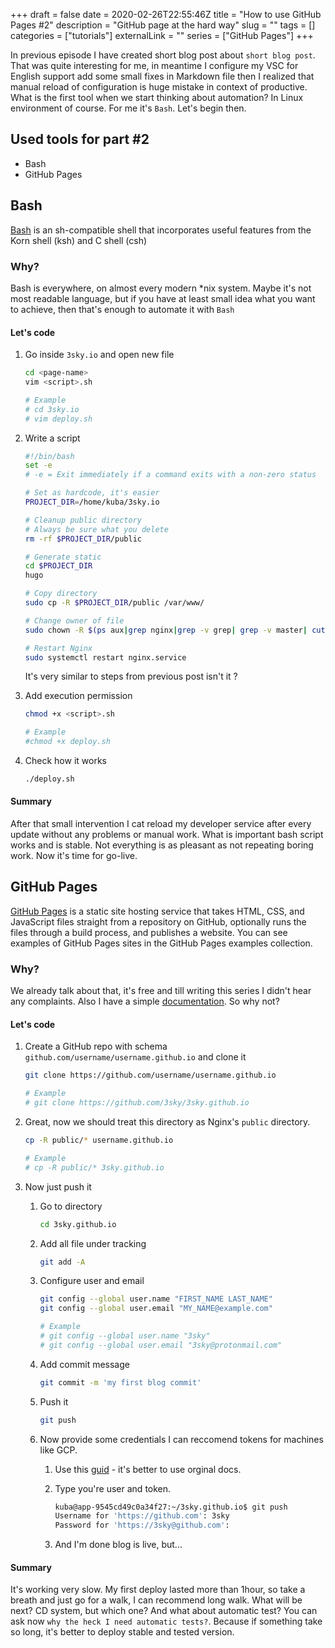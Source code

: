 +++
draft = false
date = 2020-02-26T22:55:46Z
title = "How to use GitHub Pages #2"
description = "GitHub page at the hard way"
slug = ""
tags = []
categories = ["tutorials"]
externalLink = ""
series = ["GitHub Pages"]
+++

In previous episode I have created short blog post about `short blog post`. That was quite interesting for me, in meantime I configure my VSC for English support add some small fixes in Markdown file then I realized that manual reload of configuration is huge mistake in context of productive. What is the first tool when we start thinking about automation? In Linux environment of course. For me it's `Bash`. Let's begin then.

## Used tools for part #2

- Bash
- GitHub Pages

## Bash

[Bash][1] is an sh-compatible shell that incorporates useful features from the Korn shell (ksh) and C shell (csh)

### Why?

Bash is everywhere, on almost every modern *nix system. Maybe it's not most readable language, but if you have at least small idea what you want to achieve, then that's enough to automate it with `Bash`

#### Let's code

1. Go inside `3sky.io` and open new file

    ```bash
    cd <page-name>
    vim <script>.sh

    # Example
    # cd 3sky.io
    # vim deploy.sh
    ```

1. Write a script

    ```bash
    #!/bin/bash
    set -e
    # -e = Exit immediately if a command exits with a non-zero status

    # Set as hardcode, it's easier
    PROJECT_DIR=/home/kuba/3sky.io

    # Cleanup public directory
    # Always be sure what you delete
    rm -rf $PROJECT_DIR/public

    # Generate static
    cd $PROJECT_DIR
    hugo

    # Copy directory
    sudo cp -R $PROJECT_DIR/public /var/www/

    # Change owner of file
    sudo chown -R $(ps aux|grep nginx|grep -v grep| grep -v master| cut -d" " -f1). /varwww/public/

    # Restart Nginx
    sudo systemctl restart nginx.service
    ```

    It's very similar to steps from previous post isn't it ? 

1. Add execution permission

    ```bash
    chmod +x <script>.sh

    # Example
    #chmod +x deploy.sh
    ```

1. Check how it works

    ```bash
    ./deploy.sh
    ```

#### Summary

After that small intervention I cat reload my developer service after every update without any problems or manual work. What is important bash script works and is stable. Not everything is as pleasant as not repeating boring work. Now it's time for go-live.

## GitHub Pages

[GitHub Pages][2] is a static site hosting service that takes HTML, CSS, and JavaScript files straight from a repository on GitHub, optionally runs the files through a build process, and publishes a website. You can see examples of GitHub Pages sites in the GitHub Pages examples collection.

### Why?

We already talk about that, it's free and till writing this series I didn't hear any complaints. Also I have a simple [documentation][3]. So why not? 

#### Let's code

1. Create a GitHub repo with schema `github.com/username/username.github.io` and clone it

    ```bash
    git clone https://github.com/username/username.github.io

    # Example
    # git clone https://github.com/3sky/3sky.github.io
    ```

1. Great, now we should treat this directory as Nginx's  `public` directory.

    ```bash
    cp -R public/* username.github.io

    # Example
    # cp -R public/* 3sky.github.io
    ```

1. Now just push it

    1. Go to directory

        ```bash
        cd 3sky.github.io
        ```

    1. Add all file under tracking

        ```bash
        git add -A
        ```

    1. Configure user and email

        ```bash
        git config --global user.name "FIRST_NAME LAST_NAME"
        git config --global user.email "MY_NAME@example.com"

        # Example
        # git config --global user.name "3sky"
        # git config --global user.email "3sky@protonmail.com"
        ```

    1. Add commit message

        ```bash
        git commit -m 'my first blog commit'
        ```

    1. Push it

        ```bash
        git push
        ```

    1. Now provide some credentials I can reccomend tokens for machines like GCP.
        1. Use this [guid][4] - it's better to use orginal docs.
        1. Type you're user and token.

            ```bash
            kuba@app-9545cd49c0a34f27:~/3sky.github.io$ git push
            Username for 'https://github.com': 3sky
            Password for 'https://3sky@github.com':
            ```

        1. And I'm done blog is live, but...

#### Summary

It's working very slow. My first deploy lasted more than 1hour, so take a breath and just go for a walk, I can recommend long walk. What will be next? CD system, but which one? And what about automatic test? You can ask now `why the heck I need automatic tests?`. Because if something take so long, it's better to deploy stable and tested version.  

[1]: https://www.gnu.org/software/bash/
[2]: https://help.github.com/en/github/working-with-github-pages/about-github-pages
[3]: https://pages.github.com/
[4]: https://help.github.com/en/github/authenticating-to-github/creating-a-personal-access-token-for-the-command-line
